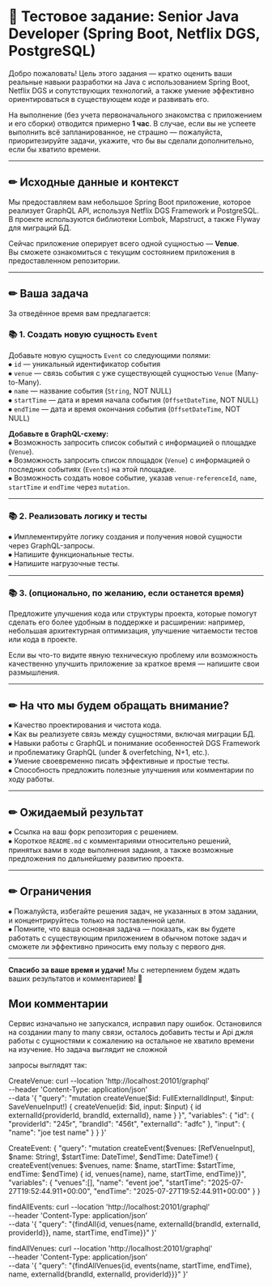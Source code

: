 # 📌 Тестовое задание: Senior Java Developer (Spring Boot, Netflix DGS, PostgreSQL)

Добро пожаловать! Цель этого задания — кратко оценить ваши реальные навыки разработки на Java с использованием Spring Boot, Netflix DGS и сопутствующих технологий, а также умение эффективно ориентироваться в существующем коде и развивать его.

На выполнение (без учета первоначального знакомства с приложением и его сборки) отводится примерно **1 час**. В случае, если вы не успеете выполнить всё запланированное, не страшно — пожалуйста, приоритезируйте задачи, укажите, что бы вы сделали дополнительно, если бы хватило времени.

---

## ✏ Исходные данные и контекст

Мы предоставляем вам небольшое Spring Boot приложение, которое реализует GraphQL API, используя Netflix DGS Framework и PostgreSQL. В проекте используются библиотеки Lombok, Mapstruct, а также Flyway для миграций БД.

Сейчас приложение оперирует всего одной сущностью — **Venue**.  
Вы сможете ознакомиться с текущим состоянием приложения в предоставленном репозитории.

---

## ✏ Ваша задача

За отведённое время вам предлагается:

### 📚 1. Создать новую сущность `Event`
Добавьте новую сущность `Event` со следующими полями:  
⦁ `id` — уникальный идентификатор события  
⦁ `venue` — связь события с уже существующей сущностью `Venue` (Many-to-Many).  
⦁ `name` — название события (`String`, NOT NULL)  
⦁ `startTime` — дата и время начала события (`OffsetDateTime`, NOT NULL)  
⦁ `endTime` — дата и время окончания события (`OffsetDateTime`, NOT NULL)

**Добавьте в GraphQL-схему:**  
⦁ Возможность запросить список событий с информацией о площадке (`Venue`).  
⦁ Возможность запросить список площадок (`Venue`) с информацией о последних событиях (`Events`) на этой площадке.  
⦁ Возможность создать новое событие, указав `venue-referenceId`, `name`, `startTime` и `endTime` через `mutation`.

---

### 📚 2. Реализовать логику и тесты
⦁ Имплементируйте логику создания и получения новой сущности через GraphQL-запросы.  
⦁ Напишите функциональные тесты.  
⦁ Напишите нагрузочные тесты.

---

### 📚 3. (опционально, по желанию, если останется время)
Предложите улучшения кода или структуры проекта, которые помогут сделать его более удобным в поддержке и расширении: например, небольшая архитектурная оптимизация, улучшение читаемости тестов или кода в проекте.

Если вы что-то видите явную техническую проблему или возможность качественно улучшить приложение за краткое время — напишите свои размышления.

---

## ✏ На что мы будем обращать внимание?
⦁ Качество проектирования и чистота кода.  
⦁ Как вы реализуете связь между сущностями, включая миграции БД.  
⦁ Навыки работы с GraphQL и понимание особенностей DGS Framework и проблематику GraphQL (under & overfetching, N+1, etc.).  
⦁ Умение своевременно писать эффективные и простые тесты.  
⦁ Способность предложить полезные улучшения или комментарии по ходу работы.

---

## ✏ Ожидаемый результат
⦁ Ссылка на ваш форк репозитория с решением.  
⦁ Короткое `README.md` с комментариями относительно решений, принятых вами в ходе выполнения задания, а также возможные предложения по дальнейшему развитию проекта.

---

## ✏ Ограничения
⦁ Пожалуйста, избегайте решения задач, не указанных в этом задании, и концентрируйтесь только на поставленной цели.  
⦁ Помните, что ваша основная задача — показать, как вы будете работать с существующим приложением в обычном потоке задач и сможете ли эффективно приносить ему пользу с первого дня.

---

**Спасибо за ваше время и удачи!** Мы с нетерпением будем ждать ваших результатов и комментариев! 🚀

## Мои комментарии

Сервис изначально не запускался, исправил пару ошибок. 
Остановился на создании many to many связи, осталось добавить тесты и Api джля работы с сущностями
к сожалению на остальное не хватило времени на изучение.
Но задача выглядит не сложной 

запросы выглядят так:

CreateVenue:
curl --location 'http://localhost:20101/graphql' \
--header 'Content-Type: application/json' \
--data '{
"query": "mutation createVenue($id: FullExternalIdInput!, $input: SaveVenueInput!) { createVenue(id: $id, input: $input) { id externalId{providerId,  brandId, externalId}, name } }",
"variables": {
"id": {
"providerId": "245r",
"brandId": "456t",
"externalId": "adfc"
},
"input": {
"name": "joe test name"
}
}
}'

CreateEvent:
{
"query": "mutation createEvent($venues: [RefVenueInput], $name: String!, $startTime: DateTime!, $endTime: DateTime!) { createEvent(venues: $venues, name: $name, startTime: $startTime, endTime: $endTime) { id, venues{name}, name, startTime, endTime}}",
"variables": {
"venues":[],
"name": "event joe",
"startTime": "2025-07-27T19:52:44.911+00:00",
"endTime": "2025-07-27T19:52:44.911+00:00"
}
}

findAllEvents:
curl --location 'http://localhost:20101/graphql' \
--header 'Content-Type: application/json' \
--data '{
"query": "{findAll{id, venues{name, externalId{brandId, externalId, providerId}}, name, startTime, endTime}}"
}'

findAllVenues:
curl --location 'http://localhost:20101/graphql' \
--header 'Content-Type: application/json' \
--data '{
"query": "{findAllVenues{id, events{name, startTime, endTime}, name, externalId{brandId, externalId, providerId}}}"
}'